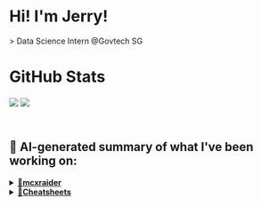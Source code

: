 

# Hi! I'm Jerry!
<p>
  > Data Science Intern @Govtech SG
</p>

# GitHub Stats
<p>
  <img align="center" src="https://github-readme-stats.vercel.app/api?username=mcxraider&count_private=true&show_icons=true&theme=github_dark&bg_color=00000099&rank_icon=percentile" />
  <img align="center" src="https://github-readme-stats.vercel.app/api/top-langs/?username=mcxraider&theme=github_dark&bg_color=00000099&exclude_repo=mcxraider.github.io&langs_count=8&size_weight=0.3&count_weight=0.7&hide=css,html&layout=compact" />
</p>
<br>

## 🔨 AI-generated summary of what I've been working on:

  <details>
  <summary><strong><a href="https://github.com/mcxraider/mcxraider">💼mcxraider</a></strong></summary>
  <br/>
  > This repository contains Cron-scheduled GPT-generated READMEs for the user's Github profile. <br/>
  ------------------------------------------------------------------------------------------------------------------------------ <br/>
  > The "mcxraider" repository underwent continuous auto-updating of the README.md file with periodic markdown.ts and build.yml adjustments by the contributor, Jerry.
  </details>
  
  <details>
  <summary><strong><a href="https://github.com/mcxraider/Cheatsheets">📑Cheatsheets</a></strong></summary>
  <br/>
  > This repository contains a comprehensive guide on machine learning algorithms for beginners. It covers a wide range of topics to help individuals understand and implement various algorithms effectively. <br/>
  ------------------------------------------------------------------------------------------------------------------------------ <br/>
  > The repository "Cheatsheets" underwent updates, including finalizing a Data Structures and Algorithms cheatsheet, removing and adding files for DSA2101 and introducing a cheatsheet for DSA2102.
  </details>
  
<br>

